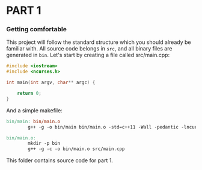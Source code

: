 # PART 1

### Getting comfortable
This project will follow the standard structure which you should already be familiar with.
All source code belongs in ```src```, and all binary files are generated in ```bin```.
Let's start by creating a file called src/main.cpp:

```c++
#include <iostream>
#include <ncurses.h>

int main(int argv, char** argc) {

    return 0;
}
```

And a simple makefile:

```Makefile
bin/main: bin/main.o
        g++ -g -o bin/main bin/main.o -std=c++11 -Wall -pedantic -lncurses

bin/main.o:
        mkdir -p bin
        g++ -g -c -o bin/main.o src/main.cpp
```

This folder contains source code for part 1.
